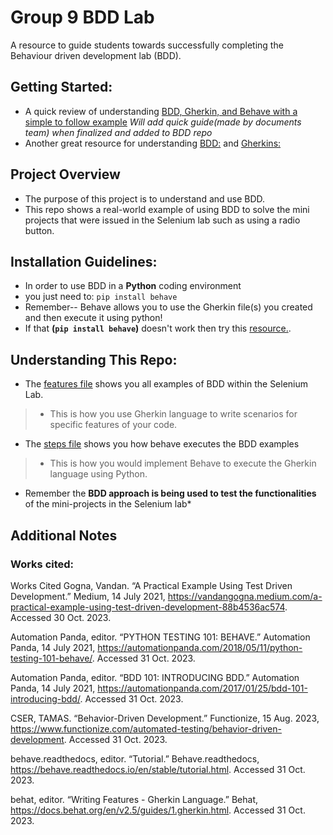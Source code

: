 # Group 9 BDD Lab
A resource to guide students towards successfully completing the Behaviour driven development lab (BDD).
## Getting Started:
- A quick review of understanding [BDD, Gherkin, and Behave with a simple to follow example](Understanding_TDD_&_BDD.docx)
 *Will add quick guide(made by documents team) when finalized and added to BDD repo*
- Another great resource for understanding [BDD:](https://behave.readthedocs.io/en/latest/) and [Gherkins:](https://cucumber.io/docs/gherkin/reference/)
## Project Overview
-  The purpose of this project is to understand and use BDD.
- This repo shows a real-world example of using BDD to solve the mini projects that were issued in the Selenium lab such as using a radio button.
## Installation Guidelines:
- In order to use BDD in a **Python** coding environment
- you just need to:
`pip install behave`
- Remember-- Behave allows you to use the Gherkin file(s) you created and then execute it using python!
 - If that **(`pip install behave`)** doesn't work then try this [resource.](https://behave.readthedocs.io/en/stable/install.html).
## Understanding This Repo:
- The [features file](https://github.com/CSC-256-Group-Project-9/Group_9_BDD_Lab/tree/main/Features) shows you all examples of BDD within the Selenium Lab.
>- This is how you use Gherkin language to write scenarios for specific features of your code.
- The [steps file](https://github.com/CSC-256-Group-Project-9/Group_9_BDD_Lab/tree/main/Features/steps) shows you how behave executes the BDD examples
>- This is how you would implement Behave to execute the Gherkin language using Python.
* Remember the **BDD approach is being used to test the functionalities** of the mini-projects in the Selenium lab*
## Additional Notes
 ### Works cited:
 Works Cited
Gogna, Vandan. “A Practical Example Using Test Driven Development.” Medium, 14 July 2021, https://vandangogna.medium.com/a-practical-example-using-test-driven-development-88b4536ac574.
Accessed 30 Oct. 2023.

Automation Panda, editor. “PYTHON TESTING 101: BEHAVE.” Automation Panda, 14 July 2021, https://automationpanda.com/2018/05/11/python-testing-101-behave/. Accessed 31 Oct. 2023.

Automation Panda, editor. “BDD 101: INTRODUCING BDD.” Automation Panda, 14 July 2021, https://automationpanda.com/2017/01/25/bdd-101-introducing-bdd/. Accessed 31 Oct. 2023.

CSER, TAMAS. “Behavior-Driven Development.” Functionize, 15 Aug. 2023, https://www.functionize.com/automated-testing/behavior-driven-development. Accessed 31 Oct. 2023.

behave.readthedocs, editor. “Tutorial.” Behave.readthedocs, https://behave.readthedocs.io/en/stable/tutorial.html. Accessed 31 Oct. 2023.

behat, editor. “Writing Features - Gherkin Language.” Behat, https://docs.behat.org/en/v2.5/guides/1.gherkin.html. Accessed 31 Oct. 2023.

